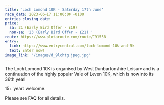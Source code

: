 ```yaml
---
title: 'Loch Lomond 10K - Saturday 17th June'
race_date: 2023-06-17 11:00:00 +0100
entries_closing_date:
price:
  sa: 21 (Early Bird Offer - £19)
  non-sa: '23 (Early Bird Offer - £21) '
route: https://www.plotaroute.com/route/791558
entry:
  link: https://www.entrycentral.com/loch-lomond-10k-and-5k
  text: Enter now!
image_link: "/images/d_9lchtg.jpeg.jpg"
---
```

The Loch Lomond 10K is organised by West Dunbartonshire Leisure and is a continuation of the highly popular Vale of Leven 10K, which is now into its 36th year!

15+ years welcome.

Please see FAQ for all details.